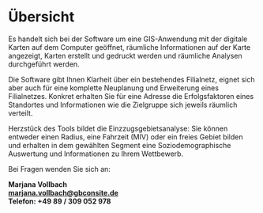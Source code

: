 # Übersicht 

Es handelt sich bei der Software um eine GIS-Anwendung mit der digitale Karten auf dem Computer geöffnet, räumliche Informationen auf der Karte angezeigt, Karten erstellt und gedruckt werden und räumliche Analysen durchgeführt werden.

Die Software gibt Ihnen Klarheit über ein bestehendes Filialnetz, eignet sich aber auch für eine komplette Neuplanung und Erweiterung eines Filialnetzes. Konkret erhalten Sie für eine Adresse die Erfolgsfaktoren eines Standortes und Informationen wie die Zielgruppe sich jeweils räumlich verteilt.

Herzstück des Tools bildet die Einzzugsgebietsanalyse: Sie können entweder einen Radius, eine Fahrzeit (MIV) oder ein freies Gebiet bilden und erhalten in dem gewählten Segment eine Soziodemographische Auswertung und Informationen zu Ihrem Wettbewerb.


Bei Fragen wenden Sie sich an:

**Marjana Vollbach<br>
[marjana.vollbach@gbconsite.de](mailto:marjana.vollbach@gbconsite.de)<br>
Telefon: +49 89 / 309 052 978**
